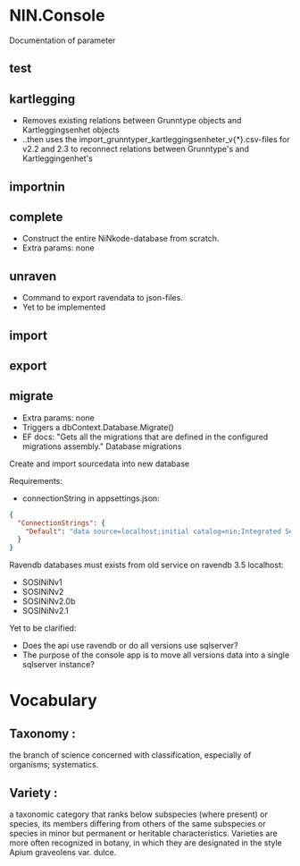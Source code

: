 ﻿# NIN.Console

Documentation of parameter
## test



## kartlegging
* Removes existing relations between Grunntype objects and Kartleggingsenhet objects
* ..then uses the import_grunntyper_kartleggingsenheter_v{*}.csv-files for v2.2 and 2.3 to reconnect relations between Grunntype's and Kartleggingenhet's


## importnin



## complete
* Construct the entire NiNkode-database from scratch. 
* Extra params: none


## unraven
* Command to export ravendata to json-files.
* Yet to be implemented


## import



## export



## migrate
* Extra params: none
* Triggers a dbContext.Database.Migrate()
* EF docs: "Gets all the migrations that are defined in the configured migrations assembly."
<see href="https://aka.ms/efcore-docs-migrations">Database migrations</see>

Create and import sourcedata into new database

Requirements: 
- connectionString in appsettings.json:
```json
{
  "ConnectionStrings": {
    "Default": "data source=localhost;initial catalog=nin;Integrated Security=SSPI;MultipleActiveResultSets=True;App=EntityFramework"
  }
}
```
Ravendb databases must exists from old service on ravendb 3.5 localhost:
- SOSINiNv1
- SOSINiNv2
- SOSINiNv2.0b
- SOSINiNv2.1


Yet to be clarified:
* Does the api use ravendb or do all versions use sqlserver?
* The purpose of the console app is to move all versions data into a single sqlserver instance?


# Vocabulary

## Taxonomy :
the branch of science concerned with classification, 
especially of organisms; systematics.

## Variety :
a taxonomic category that ranks below subspecies (where present) or species, 
its members differing from others of the same subspecies or 
species in minor but permanent or heritable characteristics. 
Varieties are more often recognized in botany, 
in which they are designated in the style Apium graveolens var. dulce.
